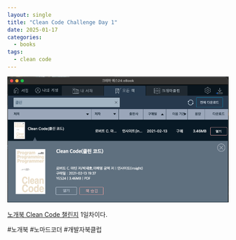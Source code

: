 ```yaml
---
layout: single
title: "Clean Code Challenge Day 1"
date: 2025-01-17
categories:
  - books
tags:
  - clean code
---
```


![CleanCode](/assets/images/Clean-Code-1.png)

[노개북 Clean Code 챌린지](https://nomadcoders.co/c/clean-code/lobby) 1일차이다.

#노개북 #노마드코더 #개발자북클럽
